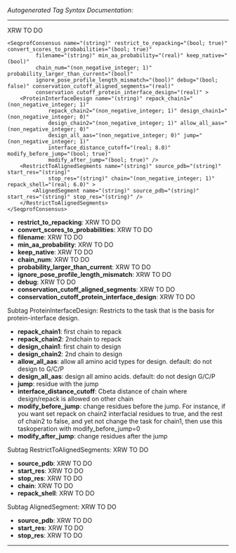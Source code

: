 _Autogenerated Tag Syntax Documentation:_

---
XRW TO DO

```
<SeqprofConsensus name="(string)" restrict_to_repacking="(bool; true)" convert_scores_to_probabilities="(bool; true)"
         filename="(string)" min_aa_probability="(real)" keep_native="(bool)"
         chain_num="(non_negative_integer; 1)" probability_larger_than_current="(bool)"
         ignore_pose_profile_length_mismatch="(bool)" debug="(bool; false)" conservation_cutoff_aligned_segments="(real)"
         conservation_cutoff_protein_interface_design="(real)" >
    <ProteinInterfaceDesign name="(string)" repack_chain1="(non_negative_integer; 1)"
             repack_chain2="(non_negative_integer; 1)" design_chain1="(non_negative_integer; 0)"
             design_chain2="(non_negative_integer; 1)" allow_all_aas="(non_negative_integer; 0)"
             design_all_aas="(non_negative_integer; 0)" jump="(non_negative_integer; 1)"
             interface_distance_cutoff="(real; 8.0)" modify_before_jump="(bool; true)"
             modify_after_jump="(bool; true)" />
    <RestrictToAlignedSegments name="(string)" source_pdb="(string)" start_res="(string)"
             stop_res="(string)" chain="(non_negative_integer; 1)" repack_shell="(real; 6.0)" >
        <AlignedSegment name="(string)" source_pdb="(string)" start_res="(string)" stop_res="(string)" />
    </RestrictToAlignedSegments>
</SeqprofConsensus>
```

-   **restrict_to_repacking**: XRW TO DO
-   **convert_scores_to_probabilities**: XRW TO DO
-   **filename**: XRW TO DO
-   **min_aa_probability**: XRW TO DO
-   **keep_native**: XRW TO DO
-   **chain_num**: XRW TO DO
-   **probability_larger_than_current**: XRW TO DO
-   **ignore_pose_profile_length_mismatch**: XRW TO DO
-   **debug**: XRW TO DO
-   **conservation_cutoff_aligned_segments**: XRW TO DO
-   **conservation_cutoff_protein_interface_design**: XRW TO DO


Subtag ProteinInterfaceDesign:   Restricts to the task that is the basis for protein-interface design.

-   **repack_chain1**: first chain to repack
-   **repack_chain2**: 2ndchain to repack
-   **design_chain1**: first chain to design
-   **design_chain2**: 2nd chain to design
-   **allow_all_aas**: allow all amino acid types for design. default: do not design to G/C/P
-   **design_all_aas**: design all amino acids. default: do not design G/C/P
-   **jump**: residue with the jump
-   **interface_distance_cutoff**: Cbeta distance of chain where design/repack is allowed on other chain
-   **modify_before_jump**: change residues before the jump. For instance, if you want set repack on chain2 interfacial residues to true, and the rest of chain2 to false, and yet not change the task for chain1, then use this taskoperation with modify_before_jump=0
-   **modify_after_jump**: change residues after the jump

Subtag RestrictToAlignedSegments:   XRW TO DO

-   **source_pdb**: XRW TO DO
-   **start_res**: XRW TO DO
-   **stop_res**: XRW TO DO
-   **chain**: XRW TO DO
-   **repack_shell**: XRW TO DO


Subtag AlignedSegment:   XRW TO DO

-   **source_pdb**: XRW TO DO
-   **start_res**: XRW TO DO
-   **stop_res**: XRW TO DO

---

